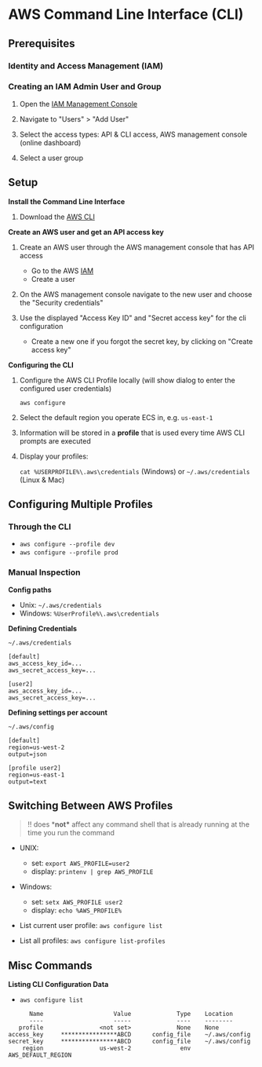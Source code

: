 # AWS Command Line Interface (CLI)



## Prerequisites

### Identity and Access Management (IAM)





### Creating an IAM Admin User and Group

1. Open the [IAM Management Console](https://console.aws.amazon.com/iam/)

2. Navigate to "Users" > "Add User"
3. Select the access types: API & CLI access, AWS management console (online dashboard)
4. Select a user group





## Setup

**Install the Command Line Interface**

1. Download the [AWS CLI](https://aws.amazon.com/de/cli/)

**Create an AWS user and get an API access key**

1. Create an AWS user through the AWS management console that has API access

   - Go to the AWS [IAM](https://console.aws.amazon.com/iam/)
   - Create a user
2. On the AWS management console navigate to the new user and choose the "Security credentials"
3. Use the displayed "Access Key ID" and "Secret access key" for the cli configuration

   - Create a new one if you forgot the secret key, by clicking on "Create access key"

**Configuring the CLI**

1. Configure the AWS CLI Profile locally (will show dialog to enter the configured user credentials)

   `aws configure`

2. Select the default region you operate ECS in, e.g. `us-east-1`

3. Information will be stored in a **profile** that is used every time AWS CLI prompts are executed

4. Display your profiles:

   `cat %USERPROFILE%\.aws\credentials`  (Windows) or `~/.aws/credentials` (Linux & Mac)

## Configuring Multiple Profiles

### Through the CLI

- `aws configure --profile dev`
- `aws configure --profile prod`

### Manual Inspection

**Config paths**

- Unix: `~/.aws/credentials`
- Windows: `%UserProfile%\.aws\credentials`

**Defining Credentials**

`~/.aws/credentials`

```
[default]
aws_access_key_id=...
aws_secret_access_key=...

[user2]
aws_access_key_id=...
aws_secret_access_key=...
```

**Defining settings per account**

`~/.aws/config`

```
[default]
region=us-west-2
output=json

[profile user2]
region=us-east-1
output=text
```



## Switching Between AWS Profiles

> !!  does ***not\*** affect any command shell that is already running at the time you run the command

- UNIX:
  - set:  `export AWS_PROFILE=user2`
  - display: `printenv | grep AWS_PROFILE`
- Windows:
  - set:  `setx AWS_PROFILE user2	`
  - display: `echo %AWS_PROFILE%`

- List current user profile: `aws configure list`
- List all profiles: `aws configure list-profiles`



## Misc Commands



**Listing CLI Configuration Data**

- `aws configure list`

```
      Name                    Value             Type    Location
      ----                    -----             ----    --------
   profile                <not set>             None    None
access_key     ****************ABCD      config_file    ~/.aws/config
secret_key     ****************ABCD      config_file    ~/.aws/config
    region                us-west-2              env    AWS_DEFAULT_REGION
```

